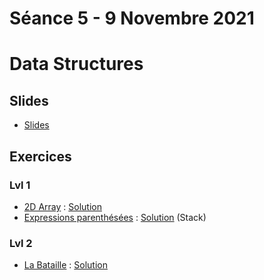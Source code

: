# Séance 5 - 9 Novembre 2021
# Data Structures
## Slides
  - [Slides](Cours5-DataStructures.pdf)
## Exercices
### Lvl 1
  - [2D Array](https://www.hackerrank.com/challenges/2d-array/problem) : [Solution](2DArrays.py)
  - [Expressions parenthésées](https://www.codingame.com/ide/puzzle/brackets-extreme-edition) : [Solution](expressions-parenthésées.py) (Stack)
### Lvl 2
  - [La Bataille](https://www.codingame.com/ide/puzzle/winamax-battle) : [Solution](bataille.py)

